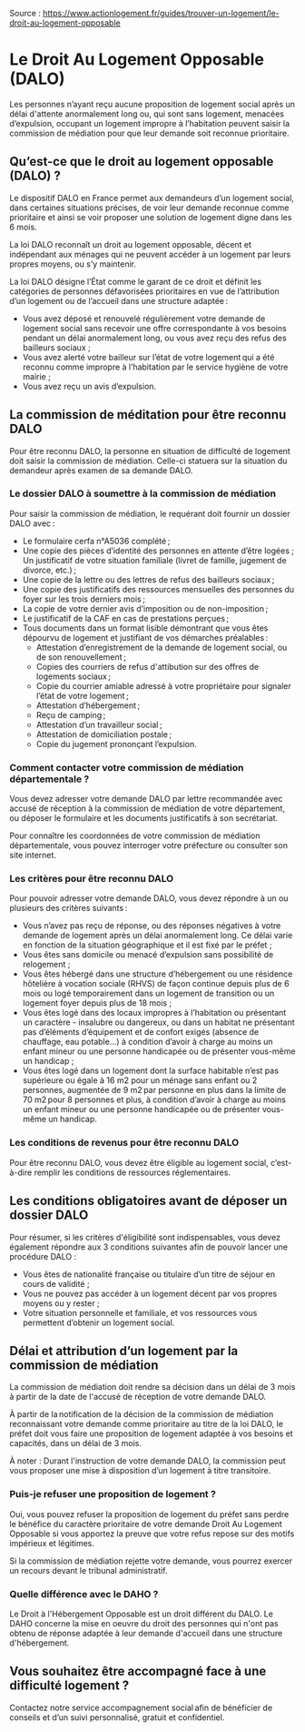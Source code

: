 Source : https://www.actionlogement.fr/guides/trouver-un-logement/le-droit-au-logement-opposable

# Le Droit Au Logement Opposable (DALO)

Les personnes n’ayant reçu aucune proposition de logement social après un délai d'attente anormalement long ou, qui sont sans logement, menacées d’expulsion, occupant un logement impropre à l’habitation peuvent saisir la commission de médiation pour que leur demande soit reconnue prioritaire.

## Qu’est-ce que le droit au logement opposable (DALO) ?

Le dispositif DALO en France permet aux demandeurs d’un logement social, dans certaines situations précises, de voir leur demande reconnue comme prioritaire et ainsi se voir proposer une solution de logement digne dans les 6 mois.

La loi DALO reconnaît un droit au logement opposable, décent et indépendant aux ménages qui ne peuvent accéder à un logement par leurs propres moyens, ou s’y maintenir.

La loi DALO désigne l’État comme le garant de ce droit et définit les catégories de personnes défavorisées prioritaires en vue de l’attribution d’un logement ou de l’accueil dans une structure adaptée :

- Vous avez déposé et renouvelé régulièrement votre demande de logement social sans recevoir une offre correspondante à vos besoins pendant un délai anormalement long, ou vous avez reçu des refus des bailleurs sociaux ;
- Vous avez alerté votre bailleur sur l’état de votre logement qui a été reconnu comme impropre à l’habitation par le service hygiène de votre mairie ;
- Vous avez reçu un avis d’expulsion.

## La commission de méditation pour être reconnu DALO

Pour être reconnu DALO, la personne en situation de difficulté de logement doit saisir la commission de médiation. Celle-ci statuera sur la situation du demandeur après examen de sa demande DALO.

### Le dossier DALO à soumettre à la commission de médiation

Pour saisir la commission de médiation, le requérant doit fournir un dossier DALO avec :

- Le formulaire cerfa n°A5036 complété ;
- Une copie des pièces d’identité des personnes en attente d’être logées ;
  Un justificatif de votre situation familiale (livret de famille, jugement de divorce, etc.) ;
- Une copie de la lettre ou des lettres de refus des bailleurs sociaux ;
- Une copie des justificatifs des ressources mensuelles des personnes du foyer sur les trois derniers mois ;
- La copie de votre dernier avis d’imposition ou de non-imposition ;
- Le justificatif de la CAF en cas de prestations perçues ;
- Tous documents dans un format lisible démontrant que vous êtes dépourvu de logement et justifiant de vos démarches préalables :
  - Attestation d’enregistrement de la demande de logement social, ou de son renouvellement ;
  - Copies des courriers de refus d'attibution sur des offres de logements sociaux ;
  - Copie du courrier amiable adressé à votre propriétaire pour signaler l’état de votre logement ;
  - Attestation d’hébergement ;
  - Reçu de camping ;
  - Attestation d’un travailleur social ;
  - Attestation de domiciliation postale ;
  - Copie du jugement prononçant l’expulsion.

### Comment contacter votre commission de médiation départementale ?

Vous devez adresser votre demande DALO par lettre recommandée avec accusé de réception à la commission de médiation de votre département, ou déposer le formulaire et les documents justificatifs à son secrétariat.

Pour connaître les coordonnées de votre commission de médiation départementale, vous pouvez interroger votre préfecture ou consulter son site internet.

### Les critères pour être reconnu DALO

Pour pouvoir adresser votre demande DALO, vous devez répondre à un ou plusieurs des critères suivants :

- Vous n’avez pas reçu de réponse, ou des réponses négatives à votre demande de logement après un délai anormalement long. Ce délai varie en fonction de la situation géographique et il est fixé par le préfet ;
- Vous êtes sans domicile ou menacé d’expulsion sans possibilité de relogement ;
- Vous êtes hébergé dans une structure d’hébergement ou une résidence hôtelière à vocation sociale (RHVS) de façon continue depuis plus de 6 mois ou logé temporairement dans un logement de transition ou un logement foyer depuis plus de 18 mois ;
- Vous êtes logé dans des locaux impropres à l’habitation ou présentant un caractère - insalubre ou dangereux, ou dans un habitat ne présentant pas d’éléments d’équipement et de confort exigés (absence de chauffage, eau potable…) à condition d’avoir à charge au moins un enfant mineur ou une personne handicapée ou de présenter vous-même un handicap ;
- Vous êtes logé dans un logement dont la surface habitable n’est pas supérieure ou égale à 16 m2 pour un ménage sans enfant ou 2 personnes, augmentée de 9 m2 par personne en plus dans la limite de 70 m2 pour 8 personnes et plus, à condition d’avoir à charge au moins un enfant mineur ou une personne handicapée ou de présenter vous-même un handicap.

### Les conditions de revenus pour être reconnu DALO

Pour être reconnu DALO, vous devez être éligible au logement social, c’est-à-dire remplir les conditions de ressources réglementaires.

## Les conditions obligatoires avant de déposer un dossier DALO

Pour résumer, si les critères d'éligibilité sont indispensables, vous devez également répondre aux 3 conditions suivantes afin de pouvoir lancer une procédure DALO :

- Vous êtes de nationalité française ou titulaire d’un titre de séjour en cours de validité ;
- Vous ne pouvez pas accéder à un logement décent par vos propres moyens ou y rester ;
- Votre situation personnelle et familiale, et vos ressources vous permettent d’obtenir un logement social.

## Délai et attribution d’un logement par la commission de médiation

La commission de médiation doit rendre sa décision dans un délai de 3 mois à partir de la date de l'accusé de réception de votre demande DALO.

À partir de la notification de la décision de la commission de médiation reconnaissant votre demande comme prioritaire au titre de la loi DALO, le préfet doit vous faire une proposition de logement adaptée à vos besoins et capacités, dans un délai de 3 mois.

À noter : Durant l'instruction de votre demande DALO, la commission peut vous proposer une mise à disposition d’un logement à titre transitoire.

### Puis-je refuser une proposition de logement ?

Oui, vous pouvez refuser la proposition de logement du préfet sans perdre le bénéfice du caractère prioritaire de votre demande Droit Au Logement Opposable si vous apportez la preuve que votre refus repose sur des motifs impérieux et légitimes.

Si la commission de médiation rejette votre demande, vous pourrez exercer un recours devant le tribunal administratif.

### Quelle différence avec le DAHO ?

Le Droit à l'Hébergement Opposable est un droit différent du DALO. Le DAHO concerne la mise en oeuvre du droit des personnes qui n'ont pas obtenu de réponse adaptée à leur demande d'accueil dans une structure d'hébergement.

## Vous souhaitez être accompagné face à une difficulté logement ?

Contactez notre service accompagnement social afin de bénéficier de conseils et d’un suivi personnalisé, gratuit et confidentiel.
